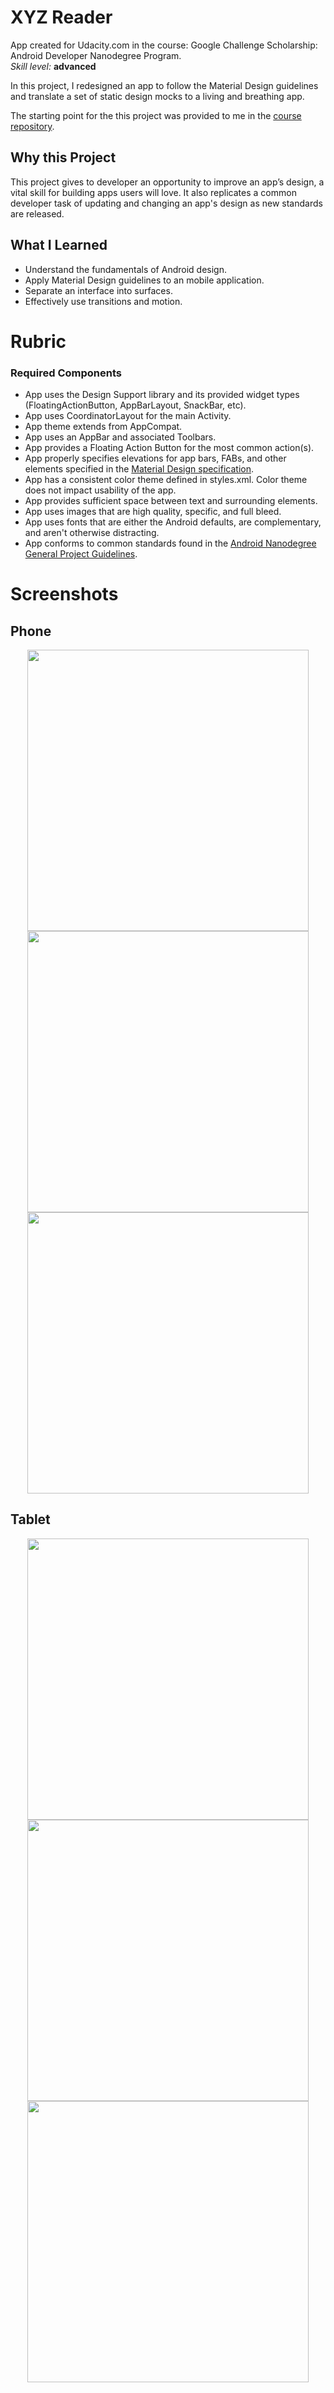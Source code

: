 # XYZ Reader

<p>App created for Udacity.com in the course: Google Challenge Scholarship: Android Developer Nanodegree Program.
<br>
<i>Skill level:</i> <b>advanced</b>

In this project, I redesigned an app to follow the Material Design guidelines and translate a set of static design mocks to a living and breathing app.

The starting point for the this project was provided to me in the [course repository](https://github.com/udacity/xyz-reader-starter-code).

## Why this Project

This project gives to developer an opportunity to improve an app’s design, a vital skill for building apps users will love.
It also replicates a common developer task of updating and changing an app's design as new standards are released.

## What I Learned

* Understand the fundamentals of Android design.
* Apply Material Design guidelines to an mobile application.
* Separate an interface into surfaces.
* Effectively use transitions and motion.



# Rubric

### Required Components

* App uses the Design Support library and its provided widget types (FloatingActionButton, AppBarLayout, SnackBar, etc).
* App uses CoordinatorLayout for the main Activity.
* App theme extends from AppCompat.
* App uses an AppBar and associated Toolbars.
* App provides a Floating Action Button for the most common action(s).
* App properly specifies elevations for app bars, FABs, and other elements specified in the [Material Design specification](http://www.google.com/design/spec/material-design/introduction.html).
* App has a consistent color theme defined in styles.xml. Color theme does not impact usability of the app.
* App provides sufficient space between text and surrounding elements.
* App uses images that are high quality, specific, and full bleed.
* App uses fonts that are either the Android defaults, are complementary, and aren't otherwise distracting.
* App conforms to common standards found in the [Android Nanodegree General Project Guidelines](http://udacity.github.io/android-nanodegree-guidelines/core.html).

# Screenshots

## Phone
<div align="center">
<img src="screenshots/screenshot-2018-07-10_16.19.04.302.png" height="450" style="max-width:100%;">
<img src="screenshots/screenshot-2018-07-10_17.58.49.500.png" height="450" style="max-width:100%;">
<img src="screenshots/screenshot-2018-07-10_17.59.07.483.png" height="450" style="max-width:100%;">
</div>

## Tablet
<div align="center">
<img src="screenshots/screenshot-2018-07-10_18.02.51.110.png" height="450" style="max-width:100%;">
<img src="screenshots/screenshot-2018-07-10_18.03.11.251.png" height="450" style="max-width:100%;">
<img src="screenshots/screenshot-2018-07-10_18.03.28.211.png" height="450" style="max-width:100%;">
</div>
